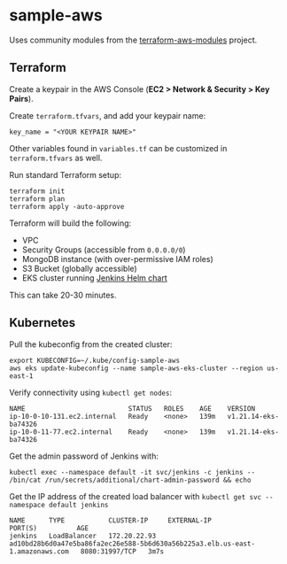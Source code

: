 # sample-aws

Uses community modules from the [terraform-aws-modules](https://github.com/terraform-aws-modules/) project.

## Terraform

Create a keypair in the AWS Console (**EC2 > Network & Security > Key Pairs**).

Create `terraform.tfvars`, and add your keypair name:

```
key_name = "<YOUR KEYPAIR NAME>"
```

Other variables found in `variables.tf` can be customized in `terraform.tfvars` as well.

Run standard Terraform setup:

```
terraform init
terraform plan
terraform apply -auto-approve
```

Terraform will build the following:
- VPC
- Security Groups (accessible from `0.0.0.0/0`)
- MongoDB instance (with over-permissive IAM roles)
- S3 Bucket (globally accessible)
- EKS cluster running [Jenkins Helm chart](https://github.com/jenkinsci/helm-charts)

This can take 20-30 minutes.

## Kubernetes

Pull the kubeconfig from the created cluster:

```
export KUBECONFIG=~/.kube/config-sample-aws
aws eks update-kubeconfig --name sample-aws-eks-cluster --region us-east-1
```

Verify connectivity using `kubectl get nodes`:
```
NAME                          STATUS   ROLES    AGE    VERSION
ip-10-0-10-131.ec2.internal   Ready    <none>   139m   v1.21.14-eks-ba74326
ip-10-0-11-77.ec2.internal    Ready    <none>   139m   v1.21.14-eks-ba74326
```

Get the admin password of Jenkins with:
```
kubectl exec --namespace default -it svc/jenkins -c jenkins -- /bin/cat /run/secrets/additional/chart-admin-password && echo
```

Get the IP address of the created load balancer with `kubectl get svc --namespace default jenkins`

```
NAME      TYPE           CLUSTER-IP     EXTERNAL-IP                                                                     PORT(S)          AGE
jenkins   LoadBalancer   172.20.22.93   ad10bd28b6d0a47e5ba86fa2ec26e588-5b6d630a56b225a3.elb.us-east-1.amazonaws.com   8080:31997/TCP   3m7s
```
